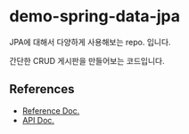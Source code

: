 # demo-spring-data-jpa

JPA에 대해서 다양하게 사용해보는 repo. 입니다.

간단한 CRUD 게시판을 만들어보는 코드입니다.

## References

- [	Reference Doc.](https://docs.spring.io/spring-data/jpa/docs/2.4.6/reference/html/#reference)
- [API Doc.](https://docs.spring.io/spring-data/jpa/docs/2.4.6/api/)
